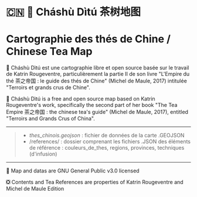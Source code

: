 #  🇨🇳 🌱 Cháshù Dìtú 茶树地图
# Cartographie des thés de Chine / Chinese Tea Map

🍵 Cháshù Dìtú est une cartographie libre et open source basée sur le travail de Katrin Rougeventre, particulièrement la partie II de son livre "L'Empire du thé 茶之帝国 : le guide des thés de Chine" (Michel de Maule, 2017) intitulée "Terroirs et grands crus de Chine".

🍵 Cháshù Dìtú is a free and open source map based on Katrin Rougeventre's work, specifically the second part of her book "The Tea Empire 茶之帝国 : the chinese tea's guide" (Michel de Maule, 2017), entitled "Terroirs and Grands Crus of China".

---

> - *thes_chinois.geojson* : fichier de données de la carte .GEOJSON
> - /references/ : dossier comprenant les fichiers .JSON des éléments de référence : couleurs_de_thes, regions, provinces, techniques (d'infusion)

---

🔁 Map and datas are GNU General Public v3.0 licensed

❎ Contents and Tea References are properties of Katrin Rougeventre and Michel de Maule Edition
